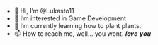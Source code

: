 - 👋 Hi, I’m @Lukasto11
- 👀 I’m interested in Game Development
- 🌱 I’m currently learning how to plant plants.
- 📫 How to reach me, well... you wont.
𝒍𝒐𝒗𝒆 𝒚𝒐𝒖
